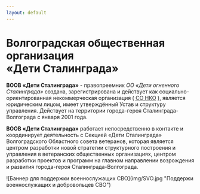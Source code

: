 ```yaml
---
layout: default
---
```


<h1 class="center">
    Волгоградская общественная организация
    <br>&#171;Дети Сталинграда&#187;</h1>
<p> <strong>ВООВ &#171;Дети Сталинграда&#187;</strong>
    - правопреемник <em>ОО &#171;Дети огненного Сталинграда&#187;</em>
    создана, зарегистрирована и действует как социально-ориентированная некоммерческая организация ( <abbr
        title="Социально-ориентированная некоммерческая организация">СО НКО</abbr>
    ), является юридическим лицом, имеет утверждённый Устав и структуру управления. Действует на территории
    города-героя Сталинграда-Волгограда с января 2001 года.
</p>
<p> <strong>ВООВ &#171;Дети Сталинграда&#187;</strong>
    работает непосредственно в контакте и координирует деятельность с Секцией &#171;Дети Сталинграда&#187;
    Волгоградского Областного совета ветеранов, которая является центром разработки новой стратегии структурного
    построения и управления в ветеранских общественных организациях, центром разработки проектов и программ на
    главном направлении возрождения и развития города-героя Сталинграда-Волгограда.
</p>
![Баннер для поддержки военнослужащих СВО](img/SVO.jpg "Поддержи военнослужащих и добровольцев СВО")